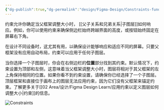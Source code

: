 ```yaml
---
{"dg-publish":true,"dg-permalink":"design/Figma-Design/Constraints-fundamentals","permalink":"/design/Figma-Design/Constraints-fundamentals/","metatags":{"description":"Before you start Who can use this feature","og:site_name":"DavonOs","og:title":"约束基础","og:type":"article","og:url":"https://zuji.eu.org/design/Figma-Design/Constraints-fundamentals","og:image":"https://help.figma.com/hc/theming_assets/01HZFG1N1QJPKABHT3PHQQ0J9J","og:image: width":"200","og:image: alt":"articlecover","og:locale":"zh_cn"},"tags":["Design/UI/Figma"],"dgShowInlineTitle":true,"created":"2025-08-18 21:16","updated":"2025-08-19 06:46"}
---
```


约束允许你确定当父框架调整大小时， [[父子关系和兄弟关系\|子图层]]如何响应。例如，你可以使用约束来确保侧边栏始终跨越界面的高度，或按钮始终固定在屏幕右下角。

在设计不同设备时，这尤其有用，以确保设计能够响应和适应不同的屏幕。只要父框架没有应用自动布局，约束可以应用于任何子图层。

当你选择一个子图层时，你会在右侧边栏的**位置**部分找到其约束。默认情况下，约束设置为顶部和左侧，这意味着当父框架调整大小时，图层将相对于其父框架的左上角保持相同的位置。如果你看不到约束设置，请确保你已经选择了一个子图层。顶层框架和直接位于画布上的图层无法应用约束，因为它们没有父框架来锚定约束。了解更多关于[[02 Area/设计/Figma Design Learn/应用约束以定义图层如何调整大小\|约束]]的信息。 

![Constraints](https://imglink.io/i/f954a7b3-18aa-4981-8585-6aa8dd4d26a1.webp)